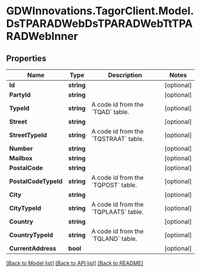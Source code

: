 # GDWInnovations.TagorClient.Model.DsTPARADWebDsTPARADWebTtTPARADWebInner

## Properties

Name | Type | Description | Notes
------------ | ------------- | ------------- | -------------
**Id** | **string** |  | [optional] 
**PartyId** | **string** |  | [optional] 
**TypeId** | **string** | A code id from the &#x60;TQAD&#x60; table. | [optional] 
**Street** | **string** |  | [optional] 
**StreetTypeId** | **string** | A code id from the &#x60;TQSTRAAT&#x60; table. | [optional] 
**Number** | **string** |  | [optional] 
**Mailbox** | **string** |  | [optional] 
**PostalCode** | **string** |  | [optional] 
**PostalCodeTypeId** | **string** | A code id from the &#x60;TQPOST&#x60; table. | [optional] 
**City** | **string** |  | [optional] 
**CityTypeId** | **string** | A code id from the &#x60;TQPLAATS&#x60; table. | [optional] 
**Country** | **string** |  | [optional] 
**CountryTypeId** | **string** | A code id from the &#x60;TQLAND&#x60; table. | [optional] 
**CurrentAddress** | **bool** |  | [optional] 

[[Back to Model list]](../README.md#documentation-for-models) [[Back to API list]](../README.md#documentation-for-api-endpoints) [[Back to README]](../README.md)

